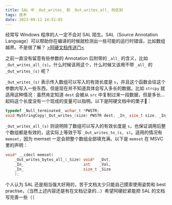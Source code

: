 ```yaml
---
title: SAL 中 _Out_writes_ 和 _Out_writes_all_ 的区别
tags: 技术
date: 2023-09-11 14:51:03
---
```



经常写 Windows 程序的人一定不会对 SAL 陌生。SAL（Source Annotation Language）可以帮助你在编译的时候就检测出一些可能的运行时错误，比如数组越界。不是很了解？ [>阿硬文档传送门<](https://learn.microsoft.com/en-us/cpp/code-quality/understanding-sal?view=msvc-170) 

之前一直没有留意有些参数的 Annotation 后附带的 `_all_` 的含义，比如 `_Out_writes_all_(s)`。什么时候该用这个，什么时候又该用不带 `_all_` 的 `_Out_writes_(s)` 呢？

`_Out_writes_(s)` 表示传入数组可以写入的有效长度是 `s`，并且这个函数会往这个参数内写入一些东西，但是现在并不知道具体会写入多长的数据。比如 `strcpy` 就适用这种情况：虽然肯定知道 `dest` 会被从 `src` 中复制过来一段数据，但是多长...起码这个长度没有一个现成的变量可以指明。以下是阿硬文档中的栗子🌰：

```c
typedef _Null_terminated_ wchar_t *PWSTR;
void MyStringCopy(_Out_writes_(size) PWSTR dest, _In_ size_t size, _In_ PWSTR src);
```

`_Out_writes_all_(s)` 则说明除了数组可以写入的有效长度是 `s`，也保证调用后整个数组都是有效的，这实际上等效于写 `_Out_writes_to_(s, s)`。适用的情况有 `memset`，因为 memset 一定会把整个数组全部填充满。以下是 `memset` 在 MSVC 里的声明：

```c
void* __cdecl memset(
    _Out_writes_bytes_all_(_Size) void*  _Dst,
    _In_                          int    _Val,
    _In_                          size_t _Size
    );
```

个人认为 SAL 还是相当强大好用的，苦于文档太少只能自己摸索使用姿势和 best practise，（当然上述内容还是有在文档记录的...）希望阿硬赶紧能把 SAL 的文档写完善一些（（